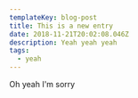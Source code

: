 ```yaml
---
templateKey: blog-post
title: This is a new entry
date: 2018-11-21T20:02:08.046Z
description: Yeah yeah yeah
tags:
  - yeah
---
```

Oh yeah I'm sorry
